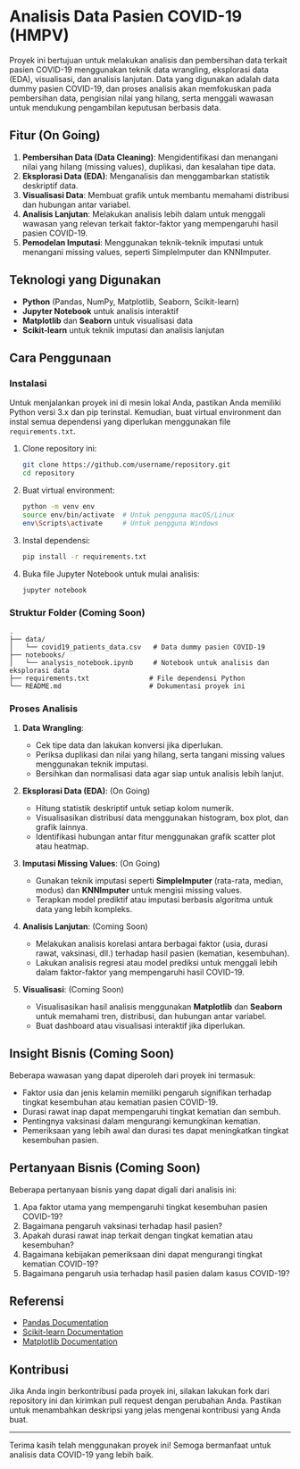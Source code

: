 # Analisis Data Pasien COVID-19 (HMPV)

Proyek ini bertujuan untuk melakukan analisis dan pembersihan data terkait pasien COVID-19 menggunakan teknik data wrangling, eksplorasi data (EDA), visualisasi, dan analisis lanjutan. Data yang digunakan adalah data dummy pasien COVID-19, dan proses analisis akan memfokuskan pada pembersihan data, pengisian nilai yang hilang, serta menggali wawasan untuk mendukung pengambilan keputusan berbasis data.

## Fitur (On Going)

1. **Pembersihan Data (Data Cleaning)**: Mengidentifikasi dan menangani nilai yang hilang (missing values), duplikasi, dan kesalahan tipe data.
2. **Eksplorasi Data (EDA)**: Menganalisis dan menggambarkan statistik deskriptif data.
3. **Visualisasi Data**: Membuat grafik untuk membantu memahami distribusi dan hubungan antar variabel.
4. **Analisis Lanjutan**: Melakukan analisis lebih dalam untuk menggali wawasan yang relevan terkait faktor-faktor yang mempengaruhi hasil pasien COVID-19.
5. **Pemodelan Imputasi**: Menggunakan teknik-teknik imputasi untuk menangani missing values, seperti SimpleImputer dan KNNImputer.

## Teknologi yang Digunakan

- **Python** (Pandas, NumPy, Matplotlib, Seaborn, Scikit-learn)
- **Jupyter Notebook** untuk analisis interaktif
- **Matplotlib** dan **Seaborn** untuk visualisasi data
- **Scikit-learn** untuk teknik imputasi dan analisis lanjutan

## Cara Penggunaan

### Instalasi

Untuk menjalankan proyek ini di mesin lokal Anda, pastikan Anda memiliki Python versi 3.x dan pip terinstal. Kemudian, buat virtual environment dan instal semua dependensi yang diperlukan menggunakan file `requirements.txt`.

1. Clone repository ini:
   ```bash
   git clone https://github.com/username/repository.git
   cd repository
   ```

2. Buat virtual environment:
   ```bash
   python -m venv env
   source env/bin/activate  # Untuk pengguna macOS/Linux
   env\Scripts\activate     # Untuk pengguna Windows
   ```

3. Instal dependensi:
   ```bash
   pip install -r requirements.txt
   ```

4. Buka file Jupyter Notebook untuk mulai analisis:
   ```bash
   jupyter notebook
   ```

### Struktur Folder (Coming Soon)

```
.
├── data/
│   └── covid19_patients_data.csv   # Data dummy pasien COVID-19
├── notebooks/
│   └── analysis_notebook.ipynb     # Notebook untuk analisis dan eksplorasi data
├── requirements.txt               # File dependensi Python
└── README.md                      # Dokumentasi proyek ini
```

### Proses Analisis

1. **Data Wrangling**:
   - Cek tipe data dan lakukan konversi jika diperlukan.
   - Periksa duplikasi dan nilai yang hilang, serta tangani missing values menggunakan teknik imputasi.
   - Bersihkan dan normalisasi data agar siap untuk analisis lebih lanjut.

2. **Eksplorasi Data (EDA)**: (On Going)
   - Hitung statistik deskriptif untuk setiap kolom numerik.
   - Visualisasikan distribusi data menggunakan histogram, box plot, dan grafik lainnya.
   - Identifikasi hubungan antar fitur menggunakan grafik scatter plot atau heatmap.

3. **Imputasi Missing Values**: (On Going)
   - Gunakan teknik imputasi seperti **SimpleImputer** (rata-rata, median, modus) dan **KNNImputer** untuk mengisi missing values.
   - Terapkan model prediktif atau imputasi berbasis algoritma untuk data yang lebih kompleks.

4. **Analisis Lanjutan**: (Coming Soon)
   - Melakukan analisis korelasi antara berbagai faktor (usia, durasi rawat, vaksinasi, dll.) terhadap hasil pasien (kematian, kesembuhan).
   - Lakukan analisis regresi atau model prediksi untuk menggali lebih dalam faktor-faktor yang mempengaruhi hasil COVID-19.

5. **Visualisasi**: (Coming Soon)
   - Visualisasikan hasil analisis menggunakan **Matplotlib** dan **Seaborn** untuk memahami tren, distribusi, dan hubungan antar variabel.
   - Buat dashboard atau visualisasi interaktif jika diperlukan.

## Insight Bisnis (Coming Soon)

Beberapa wawasan yang dapat diperoleh dari proyek ini termasuk:
- Faktor usia dan jenis kelamin memiliki pengaruh signifikan terhadap tingkat kesembuhan atau kematian pasien COVID-19.
- Durasi rawat inap dapat mempengaruhi tingkat kematian dan sembuh.
- Pentingnya vaksinasi dalam mengurangi kemungkinan kematian.
- Pemeriksaan yang lebih awal dan durasi tes dapat meningkatkan tingkat kesembuhan pasien.

## Pertanyaan Bisnis (Coming Soon)

Beberapa pertanyaan bisnis yang dapat digali dari analisis ini:
1. Apa faktor utama yang mempengaruhi tingkat kesembuhan pasien COVID-19?
2. Bagaimana pengaruh vaksinasi terhadap hasil pasien?
3. Apakah durasi rawat inap terkait dengan tingkat kematian atau kesembuhan?
4. Bagaimana kebijakan pemeriksaan dini dapat mengurangi tingkat kematian COVID-19?
5. Bagaimana pengaruh usia terhadap hasil pasien dalam kasus COVID-19?

## Referensi 

- [Pandas Documentation](https://pandas.pydata.org/pandas-docs/stable/)
- [Scikit-learn Documentation](https://scikit-learn.org/stable/)
- [Matplotlib Documentation](https://matplotlib.org/stable/contents.html)

## Kontribusi

Jika Anda ingin berkontribusi pada proyek ini, silakan lakukan fork dari repository ini dan kirimkan pull request dengan perubahan Anda. Pastikan untuk menambahkan deskripsi yang jelas mengenai kontribusi yang Anda buat.

---

Terima kasih telah menggunakan proyek ini! Semoga bermanfaat untuk analisis data COVID-19 yang lebih baik.
